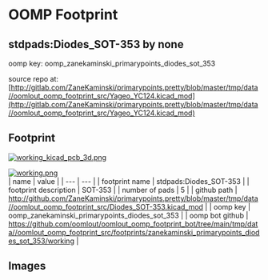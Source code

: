 # OOMP Footprint  
## stdpads:Diodes_SOT-353  by none  
  
oomp key: oomp_zanekaminski_primarypoints_diodes_sot_353  
  
source repo at: [http://gitlab.com/ZaneKaminski/primarypoints.pretty/blob/master/tmp/data//oomlout_oomp_footprint_src/Yageo_YC124.kicad_mod](http://gitlab.com/ZaneKaminski/primarypoints.pretty/blob/master/tmp/data//oomlout_oomp_footprint_src/Yageo_YC124.kicad_mod)  
## Footprint  
  
[![working_kicad_pcb_3d.png](working_kicad_pcb_3d_600.png)](working_kicad_pcb_3d.png)  
  
[![working.png](working_600.png)](working.png)  
| name | value | 
| --- | --- | 
| footprint name | stdpads:Diodes_SOT-353 | 
| footprint description | SOT-353 | 
| number of pads | 5 | 
| github path | http://github.com/ZaneKaminski/primarypoints.pretty/blob/master/tmp/data//oomlout_oomp_footprint_src/Diodes_SOT-353.kicad_mod | 
| oomp key | oomp_zanekaminski_primarypoints_diodes_sot_353 | 
| oomp bot github | https://github.com/oomlout/oomlout_oomp_footprint_bot/tree/main/tmp/data//oomlout_oomp_footprint_src/footprints/zanekaminski_primarypoints_diodes_sot_353/working | 
## Images  
